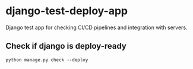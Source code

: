 # django-test-deploy-app
Django test app for checking CI/CD pipelines and integration with servers.

## Check if django is deploy-ready
```commandline
python manage.py check --deploy
```